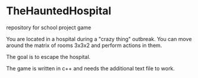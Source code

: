 # TheHauntedHospital
repository for school project game

You are located in a hospital during a "crazy thing" outbreak. 
You can move around the matrix of rooms 3x3x2 and perform actions in them.

The goal is to escape the hospital.

The game is written in c++ and needs the additional text file to work.
